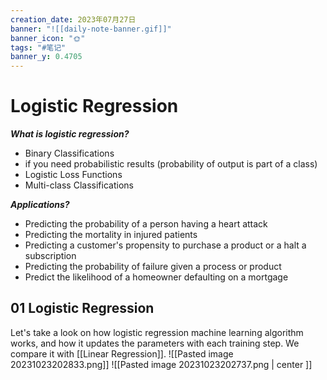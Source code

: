 ```yaml
---
creation_date: 2023年07月27日
banner: "![[daily-note-banner.gif]]"
banner_icon: "🌞"
tags: "#笔记"
banner_y: 0.4705
---
```

# Logistic Regression
***What is logistic regression?*** 
- Binary Classifications
- if you need probabilistic results (probability of output is part of a class)
- Logistic Loss Functions
- Multi-class Classifications

***Applications?***
- Predicting the probability of a person having a heart attack
- Predicting the mortality in injured patients
- Predicting a customer's propensity to purchase a product or a halt a subscription
- Predicting the probability of failure given a process or product
- Predict the likelihood of a homeowner defaulting on a mortgage

## 01 Logistic Regression
Let's take a look on how logistic regression machine learning algorithm works, and how it updates the parameters with each training step. We compare it with [[Linear Regression]]. ![[Pasted image 20231023202833.png]]
![[Pasted image 20231023202737.png | center ]]